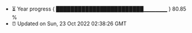 - ⏳ Year progress { ████████████████████████▁▁▁▁▁▁ } 80.85 %
- ⏰ Updated on Sun, 23 Oct 2022 02:38:26 GMT


